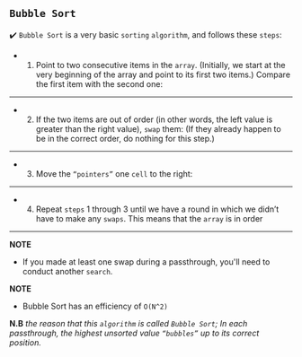 
## ```Bubble Sort```

:heavy_check_mark: ```Bubble Sort``` is a very basic ```sorting``` ```algorithm```, and follows these ```steps```:

- 1. Point to two consecutive items in the ```array```. (Initially, we start at the very
beginning of the array and point to its first two items.) Compare the first
item with the second one:
---
- 2. If the two items are out of order (in other words, the left value is greater
than the right value), ```swap``` them:
(If they already happen to be in the correct order, do nothing for this
step.)
---
- 3. Move the ```“pointers”``` one ```cell``` to the right:
---
- 4. Repeat ```steps``` 1 through 3 until we have a round in which we didn’t have to make any ```swaps```. This means that the ```array``` is in order
---
**NOTE**
- If you made at least one swap during a passthrough, you'll need to conduct another ```search```.

**NOTE**
- Bubble Sort has an
efficiency of ```O(N^2)```


**N.B**
_the reason that this ```algorithm``` is called ```Bubble Sort```; In each
passthrough, the highest unsorted value ```“bubbles”``` up to its correct position._